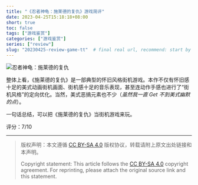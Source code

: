 ```yaml
---
title: "《忍者神龟：施莱德的复仇》游戏简评"
date: 2023-04-25T15:18:18+08:00
short: true
toc: false
tags: ["游戏鉴赏"]
categories: ["游戏鉴赏"]
series: ["review"]
slug: "20230425-review-game-tt"  # final real url, recommend: start by date, follow lower case words with hyphen splitter. E.g., `20230316-text-title`
---
```


![忍者神龟：施莱德的复仇](/img/posts/20230425-tt.jpg "忍者神龟：施莱德的复仇")

整体上看，《施莱德的复仇》是一部典型的怀旧风格街机游戏。本作不仅有怀旧感十足的美式动画街机画面、街机感十足的音乐表现，甚至连动作手感也进行了“街机风格”的定向优化。当然，美式恶搞元素也不少（*虽然我一直 Get 不到美式幽默的点*）。

一句话总结，可以把《施莱德的复仇》当街机游戏来玩。

评分：7/10

---

> 版权声明：本文遵循 [CC BY-SA 4.0](https://creativecommons.org/licenses/by-sa/4.0/deed.zh) 版权协议，转载请附上原文出处链接和本声明。
>
> Copyright statement: This article follows the [CC BY-SA 4.0](https://creativecommons.org/licenses/by-sa/4.0/deed.en) copyright agreement. For reprinting, please attach the original source link and this statement.
